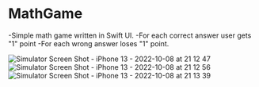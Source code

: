 # MathGame
-Simple math game written in Swift UI.
-For each correct answer user gets "1" point
-For each wrong answer loses "1" point.

![Simulator Screen Shot - iPhone 13 - 2022-10-08 at 21 12 47](https://user-images.githubusercontent.com/85180299/194723006-22aa17cc-75c5-4334-8c9b-174183c04053.png)
![Simulator Screen Shot - iPhone 13 - 2022-10-08 at 21 12 56](https://user-images.githubusercontent.com/85180299/194723014-097ad643-ade9-460c-91b1-003dde33908f.png)
![Simulator Screen Shot - iPhone 13 - 2022-10-08 at 21 13 39](https://user-images.githubusercontent.com/85180299/194723017-64de217e-0ba7-49f6-92eb-3e94f7e99892.png)
